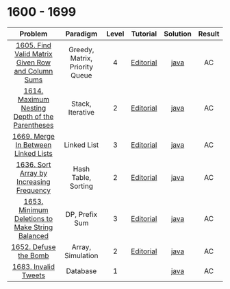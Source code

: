 # 1600 - 1699

|                                                             Problem                                                             |            Paradigm            | Level |                                             Tutorial                                              |                            Solution                             | Result |
| :-----------------------------------------------------------------------------------------------------------------------------: | :----------------------------: | :---: | :-----------------------------------------------------------------------------------------------: | :-------------------------------------------------------------: | :----: |
| [1605. Find Valid Matrix Given Row and Column Sums](https://leetcode.com/problems/find-valid-matrix-given-row-and-column-sums/) | Greedy, Matrix, Priority Queue |   4   | [Editorial](https://leetcode.com/problems/find-valid-matrix-given-row-and-column-sums/editorial/) | [java](./1605_Find_Valid_Matrix_Given_Row_and_Column_Sums.java) |   AC   |
|    [1614. Maximum Nesting Depth of the Parentheses](https://leetcode.com/problems/maximum-nesting-depth-of-the-parentheses/)    |        Stack, Iterative        |   2   |  [Editorial](https://leetcode.com/problems/maximum-nesting-depth-of-the-parentheses/editorial/)   |  [java](./1614_Maximum_Nesting_Depth_of_the_Parentheses.java)   |   AC   |
|               [1669. Merge In Between Linked Lists](https://leetcode.com/problems/merge-in-between-linked-lists/)               |          Linked List           |   3   |        [Editorial](https://leetcode.com/problems/merge-in-between-linked-lists/editorial/)        |        [java](./1669_Merge_in_Between_Linked_Lists.java)        |   AC   |
|          [1636. Sort Array by Increasing Frequency](https://leetcode.com/problems/sort-array-by-increasing-frequency/)          |      Hash Table, Sorting       |   2   |     [Editorial](https://leetcode.com/problems/sort-array-by-increasing-frequency/editorial/)      |     [java](./1636_Sort_Array_by_Increasing_Frequency.java)      |   AC   |
|   [1653. Minimum Deletions to Make String Balanced](https://leetcode.com/problems/minimum-deletions-to-make-string-balanced/)   |         DP, Prefix Sum         |   3   |  [Editorial](https://leetcode.com/problems/minimum-deletions-to-make-string-balanced/editorial/)  |  [java](./1653_Minimum_Deletions_to_Make_String_Balanced.java)  |   AC   |
|                             [1652. Defuse the Bomb](https://leetcode.com/problems/defuse-the-bomb/)                             |       Array, Simulation        |   2   |               [Editorial](https://leetcode.com/problems/defuse-the-bomb/editorial/)               |               [java](./1652_Defuse_the_Bomb.java)               |   AC   |
|                              [1683. Invalid Tweets](https://leetcode.com/problems/invalid-tweets/)                              |            Database            |   1   |                                                                                                   |                [java](./1683_Invalid_Tweets.sql)                |   AC   |
